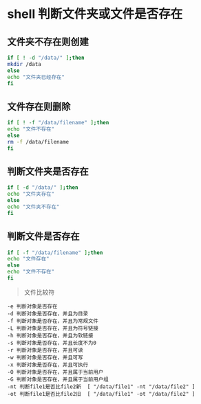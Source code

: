 # shell 判断文件夹或文件是否存在


## 文件夹不存在则创建

```sh	
if [ ! -d "/data/" ];then
mkdir /data
else
echo "文件夹已经存在"
fi
```

## 文件存在则删除
	
```sh
if [ ! -f "/data/filename" ];then
echo "文件不存在"
else
rm -f /data/filename
fi
```

## 判断文件夹是否存在
	
```sh
if [ -d "/data/" ];then
echo "文件夹存在"
else
echo "文件夹不存在"
fi
```

## 判断文件是否存在
	
```sh
if [ -f "/data/filename" ];then
echo "文件存在"
else
echo "文件不存在"
fi
```

> 文件比较符

    -e 判断对象是否存在
    -d 判断对象是否存在，并且为目录
    -f 判断对象是否存在，并且为常规文件
    -L 判断对象是否存在，并且为符号链接
    -h 判断对象是否存在，并且为软链接
    -s 判断对象是否存在，并且长度不为0
    -r 判断对象是否存在，并且可读
    -w 判断对象是否存在，并且可写
    -x 判断对象是否存在，并且可执行
    -O 判断对象是否存在，并且属于当前用户
    -G 判断对象是否存在，并且属于当前用户组
    -nt 判断file1是否比file2新  [ "/data/file1" -nt "/data/file2" ]
    -ot 判断file1是否比file2旧  [ "/data/file1" -ot "/data/file2" ]